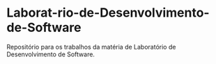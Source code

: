 # Laborat-rio-de-Desenvolvimento-de-Software
Repositório para os trabalhos da matéria de Laboratório de Desenvolvimento de Software.
